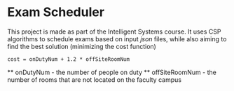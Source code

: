 
# Exam Scheduler
This project is made as part of the Intelligent Systems course. It uses CSP algorithms to schedule exams based on input *json* files, while also aiming to find the best solution (minimizing the cost function)

    cost = onDutyNum + 1.2 * offSiteRoomNum
 ** onDutyNum - the number of people on duty
 ** offSiteRoomNum - the number of rooms that are not located on the faculty campus
